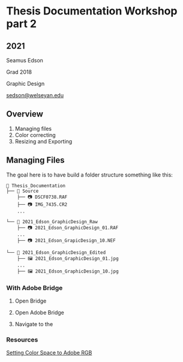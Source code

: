 # Thesis Documentation Workshop part 2

## 2021

Seamus Edson

Grad 2018

Graphic Design

sedson@welseyan.edu

## Overview

1. Managing files
1. Color correcting
1. Resizing and Exporting


## Managing Files

The goal here is to have build a folder structure something like this:

```
📁 Thesis_Documentation
├── 📁 Source
    ├── 📷 DSCF0738.RAF
    ├── 📷 IMG_7435.CR2
    ...

└── 📁 2021_Edson_GraphicDesign_Raw
    ├── 📷 2021_Edson_GraphicDesign_01.RAF
    ...
    ├── 📷 2021_Edson_GrapicDesign_10.NEF

└── 📁 2021_Edson_GraphicDesign_Edited
    ├── 🖼️ 2021_Edson_GraphicDesign_01.jpg
    ...
    ├── 🖼️ 2021_Edson_GraphicDesign_10.jpg
```

### With Adobe Bridge
1. Open Bridge



1. Open Adobe Bridge
1. Navigate to the




### Resources

[Setting Color Space to Adobe RGB](https://www.photoshopessentials.com/basics/color-settings/)
